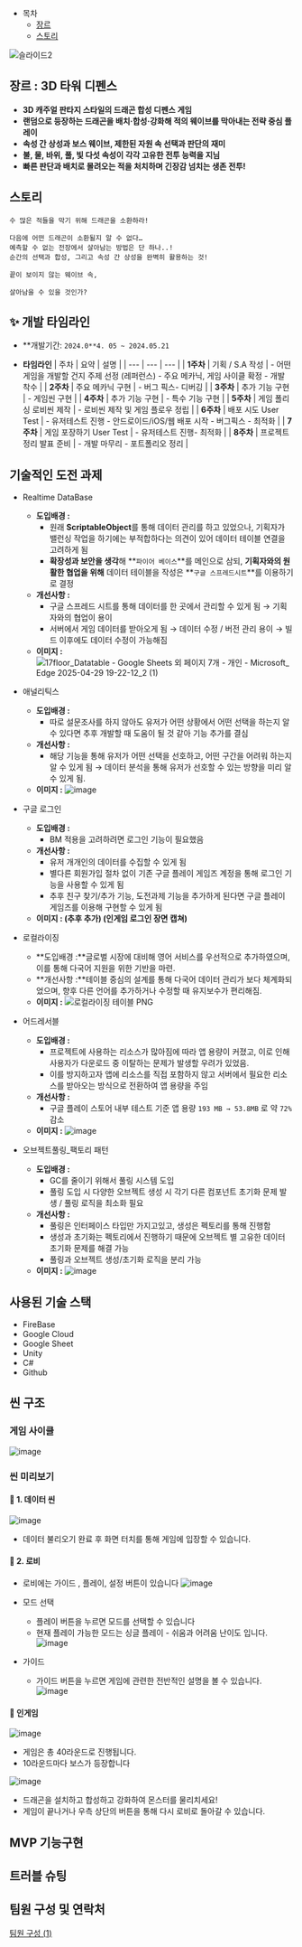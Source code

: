 - 목차
  - [장르](#장르--3d-타워-디펜스)
  - [스토리](#스토리)

![슬라이드2](https://github.com/user-attachments/assets/6b0f8a31-c8ec-4104-8a1c-0c608c92ab0a)

## 장르 : 3D 타워 디펜스

- **3D 캐주얼 판타지 스타일의 드래곤 합성 디펜스 게임**
- **랜덤으로 등장하는 드래곤을 배치·합성·강화해 적의 웨이브를 막아내는 전략 중심 플레이**
- **속성 간 상성과 보스 웨이브, 제한된 자원 속 선택과 판단의 재미**
- **불, 물, 바위, 풀, 빛 다섯 속성이 각각 고유한 전투 능력을 지님**
- **빠른 판단과 배치로 몰려오는 적을 처치하며 긴장감 넘치는 생존 전투!**

## 스토리
```
수 많은 적들을 막기 위해 드래곤을 소환하라!

다음에 어떤 드래곤이 소환될지 알 수 없다…
예측할 수 없는 전장에서 살아남는 방법은 단 하나..!
순간의 선택과 합성, 그리고 속성 간 상성을 완벽히 활용하는 것!

끝이 보이지 않는 웨이브 속,

살아남을 수 있을 것인가?
```

## ✨ 개발 타임라인

- **개발기간:  `2024.0**4. 05 ~ 2024.05.21`

- **타임라인**
    | 주차 | 요약 | 설명 |
    | --- | --- | --- |
    | **1주차** | 기획 / S.A 작성 | - 어떤 게임을 개발할 건지 주제 선정 (레퍼런스) - 주요 메카닉, 게임 사이클 확정 - 개발 착수 |
    | **2주차** | 주요 메카닉 구현 | - 버그 픽스- 디버깅 |
    | **3주차** | 추가 기능 구현 | - 게임씬 구현 |
    | **4주차** | 추가 기능 구현 | - 특수 기능 구현 |
    | **5주차** | 게임 폴리싱 로비씬 제작 | - 로비씬 제작 및 게임 플로우 정립 |
    | **6주차** | 배포 시도 User Test | - 유저테스트 진행 - 안드로이드/iOS/웹 배포 시작 - 버그픽스 - 최적화 |
    | **7주차** | 게임 포장하기 User Test | - 유저테스트 진행- 최적화 |
    | **8주차** | 프로젝트 정리 발표 준비 | - 개발 마무리 - 포트폴리오 정리 |

## 기술적인 도전 과제

- Realtime DataBase
    - **도입배경 :**
        - 원래 **ScriptableObject**를 통해 데이터 관리를 하고 있었으나, 기획자가 밸런싱 작업을 하기에는 부적합하다는 의견이 있어 데이터 테이블 연결을 고려하게 됨
        - **확장성과 보안을 생각**해 **`파이어 베이스`**를 메인으로 삼되, **기획자와의 원활한 협업을 위해** 데이터 테이블을 작성은 **`구글 스프레드시트`**를 이용하기로 결정
    - **개선사항 :**
        - 구글 스프레드 시트를 통해 데이터를 한 곳에서 관리할 수 있게 됨
        → 기획자와의 협업이 용이
        - 서버에서 게임 데이터를 받아오게 됨
        → 데이터 수정 / 버전 관리 용이
        → 빌드 이후에도 데이터 수정이 가능해짐
    - **이미지 :**
      ![17floor_Datatable - Google Sheets 외 페이지 7개 - 개인 - Microsoft_ Edge 2025-04-29 19-22-12_2 (1)](https://github.com/user-attachments/assets/253084b0-1e38-46ef-a783-ea6c04b36eab)

        
- 애널리틱스
    - **도입배경 :**
        - 따로 설문조사를 하지 않아도 유저가 어떤 상황에서 어떤 선택을 하는지 알 수 있다면 추후 개발할 때 도움이 될 것 같아 기능 추가를 결심
    - **개선사항 :**
        - 해당 기능을 통해 유저가 어떤 선택을 선호하고, 어떤 구간을 어려워 하는지 알 수 있게 됨 → 데이터 분석을 통해 유저가 선호할 수 있는 방향을 미리 알 수 있게 됨.
    - **이미지 :**
      ![image](https://github.com/user-attachments/assets/57bfe642-997d-4880-bbf9-54953d0d81ab)

        
- 구글 로그인
    - **도입배경 :**
        - BM 적용을 고려하려면 로그인 기능이 필요했음
    - **개선사항 :**
        - 유저 개개인의 데이터를 수집할 수 있게 됨
        - 별다른 회원가입 절차 없이 기존 구글 플레이 게임즈 계정을 통해 로그인 기능을 사용할 수 있게 됨
        - 추후 친구 찾기/추가 기능, 도전과제 기능을 추가하게 된다면 구글 플레이 게임즈를 이용해 구현할 수 있게 됨
    - **이미지 : (추후 추가) (인게임 로그인 장면 캡쳐)**
      
- 로컬라이징
    - **도입배경 :**글로벌 시장에 대비해 영어 서비스를 우선적으로 추가하였으며, 이를 통해 다국어 지원을 위한 기반을 마련.
    - **개선사항 :**테이블 중심의 설계를 통해 다국어 데이터 관리가 보다 체계화되었으며,
    향후 다른 언어를 추가하거나 수정할 때 유지보수가 편리해짐.
    - **이미지 :**
      ![로컬라이징 테이블 PNG](https://github.com/user-attachments/assets/73bbeb52-5b71-41c0-aa57-32fd1e9695e7)

        
- 어드레서블
    - **도입배경 :**
        - 프로젝트에 사용하는 리소스가 많아짐에 따라 앱 용량이 커졌고, 이로 인해 사용자가 다운로드 중 이탈하는 문제가 발생할 우려가 있었음.
        - 이를 방지하고자 앱에 리소스를 직접 포함하지 않고 서버에서 필요한 리소스를 받아오는 방식으로 전환하여 앱 용량을 주임
    - **개선사항 :**
        - 구글 플레이 스토어 내부 테스트 기준
        앱 용량 `193 MB → 53.8MB` 로 약 `72%` 감소
    - **이미지 :**
      ![image](https://github.com/user-attachments/assets/58c99b4c-54c1-4403-8053-76ac421c605b)

    
- 오브젝트풀링_팩토리 패턴
    - **도입배경 :**
        - GC를 줄이기 위해서 풀링 시스템 도입
        - 풀링 도입 시 다양한 오브젝트 생성 시 각기 다른 컴포넌트 초기화 문제 발생 / 풀링 로직을 최소화 필요
    - **개선사항 :**
        - 풀링은 인터페이스 타입만 가지고있고, 생성은 펙토리를 통해 진행함
        - 생성과 초기화는 펙토리에서 진행하기 때문에 오브젝트 별 고유한 데이터 초기화 문제를 해결 가능
        - 풀링과 오브젝트 생성/초기화 로직을 분리 가능
    - **이미지 :**
      ![image](https://github.com/user-attachments/assets/3458f9de-9edd-4dcd-9cbe-575cc07466aa)

## 사용된 기술 스택

- FireBase
- Google Cloud
- Google Sheet
- Unity
- C#
- Github

## 씬 구조

### 게임 사이클
![image](https://github.com/user-attachments/assets/b94ca53e-de1a-45de-96a0-ce84bfc3d780)

### 씬 미리보기
#### 🔆 1. 데이터 씬
![image](https://github.com/user-attachments/assets/9024f558-3d7b-4bf4-a616-3d76e5d679b3)
- 데이터 불리오기 완료 후 화면 터치를 통해 게임에 입장할 수 있습니다.

#### 🔆 2. 로비
- 로비에는 가이드 , 플레이, 설정 버튼이 있습니다
![image](https://github.com/user-attachments/assets/74e0470d-16f4-401d-88fa-9428e6c41ff1)

- 모드 선택
  - 플레이 버튼을 누르면 모드를 선택할 수 있습니다
  - 현재 플레이 가능한 모드는 싱글 플레이 - 쉬움과 어려움 난이도 입니다.
![image](https://github.com/user-attachments/assets/e3dd9dbb-87f1-4a9e-83b5-50329c07761b)

- 가이드
  - 가이드 버튼을 누르면 게임에 관련한 전반적인 설명을 볼 수 있습니다.  
![image](https://github.com/user-attachments/assets/2c152367-1a5e-40c6-8789-47fb59d3d8f3)

#### 🔆 인게임
![image](https://github.com/user-attachments/assets/9df1ec4e-7fa9-4dcb-b08f-1f214a5aee8c)
- 게임은 총 40라운드로 진행됩니다.
- 10라운드마다 보스가 등장합니다

![image](https://github.com/user-attachments/assets/f274c27e-acb2-4078-b8c2-89f9c868ce9d)
- 드래곤을 설치하고 합성하고 강화하여 몬스터를 물리치세요!
- 게임이 끝나거나 우측 상단의 버튼을 통해 다시 로비로 돌아갈 수 있습니다.

## MVP 기능구현

## 트러블 슈팅

## 팀원 구성 및 연락처
[팀원 구성 (1)](https://www.notion.so/1fa2dc3ef514808bb7c0d267fdd072cb?pvs=21)
